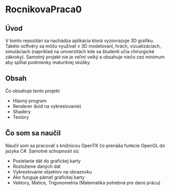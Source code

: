 # RocnikovaPraca0
## Úvod
V tomto repozitári sa nachádza aplikácia ktorá vyzovrazuje 3D grafiku. Takéto softvéry sa môžu využívať v 3D modelovaní, hrách, vizualizáciach, simuláciach (napríklad na univerzitách kde sa študenti učia chirurgické zákroky). 
Samotný projekt nie je veľmi velký a obsahuje niečo cez minimum aby spĺňal podmienky maturitnej skúšky.

## Obsah
Čo obsahuje tento projekt
- Hlavný program
- Renderer (kód na vykreslovanie)
 - Shadery
 - Textúry

## Čo som sa naučil
Naučil som sa pracovať s knižnicou OpenTK čo prenáša funkcie OpenGL do jazyka C#. Samotné schopnosti sú:
- Posielanie dát do grafickej karty
- Rozloženie daných dát
- Vykreslovanie objektov na obrazovku
- Ako funguje pämať grafickej karty
- Vektory, Matice, Trigonometria (Matematika potrebná pre danú prácu)
